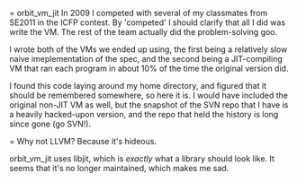 = orbit_vm_jit
In 2009 I competed with several of my classmates from SE2011 in the ICFP
contest. By 'competed' I should clarify that all I did was write the VM. The
rest of the team actually did the problem-solving goo.

I wrote both of the VMs we ended up using, the first being a relatively slow
naive imeplementation of the spec, and the second being a JIT-compiling VM that
ran each program in about 10% of the time the original version did.

I found this code laying around my home directory, and figured that it should
be remembered somewhere, so here it is. I would have included the original
non-JIT VM as well, but the snapshot of the SVN repo that I have is a heavily
hacked-upon version, and the repo that held the history is long since gone (go
SVN!).

= Why not LLVM?
Because it's hideous.

orbit_vm_jit uses libjit, which is _exactly_ what a library should look like.
It seems that it's no longer maintained, which makes me sad.
